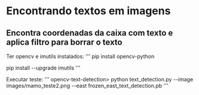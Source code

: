 # Encontrando textos em imagens

## Encontra coordenadas da caixa com texto e aplica filtro para borrar o texto

Ter opencv e imutils instalados:
'''
pip install opencv-python

pip install --upgrade imutils
'''

Executar teste:
'''
opencv-text-detection> python text_detection.py --image images/mamo_teste2.png --east frozen_east_text_detection.pb
'''